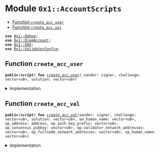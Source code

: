 
<a name="0x1_AccountScripts"></a>

# Module `0x1::AccountScripts`



-  [Function `create_acc_user`](#0x1_AccountScripts_create_acc_user)
-  [Function `create_acc_val`](#0x1_AccountScripts_create_acc_val)


<pre><code><b>use</b> <a href="Debug.md#0x1_Debug">0x1::Debug</a>;
<b>use</b> <a href="DiemAccount.md#0x1_DiemAccount">0x1::DiemAccount</a>;
<b>use</b> <a href="GAS.md#0x1_GAS">0x1::GAS</a>;
<b>use</b> <a href="ValidatorConfig.md#0x1_ValidatorConfig">0x1::ValidatorConfig</a>;
</code></pre>



<a name="0x1_AccountScripts_create_acc_user"></a>

## Function `create_acc_user`



<pre><code><b>public</b>(<b>script</b>) <b>fun</b> <a href="ol_account.md#0x1_AccountScripts_create_acc_user">create_acc_user</a>(_sender: signer, challenge: vector&lt;u8&gt;, solution: vector&lt;u8&gt;)
</code></pre>



<details>
<summary>Implementation</summary>


<pre><code><b>public</b>(<b>script</b>) <b>fun</b> <a href="ol_account.md#0x1_AccountScripts_create_acc_user">create_acc_user</a>(
    _sender: signer,
    challenge: vector&lt;u8&gt;,
    solution: vector&lt;u8&gt;,
) {
    <b>let</b> new_account_address = <a href="DiemAccount.md#0x1_DiemAccount_create_user_account_with_proof">DiemAccount::create_user_account_with_proof</a>(
        &challenge,
        &solution,
    );

    // Check the account <b>exists</b> and the balance is 0
    <b>assert</b>(<a href="DiemAccount.md#0x1_DiemAccount_balance">DiemAccount::balance</a>&lt;<a href="GAS.md#0x1_GAS">GAS</a>&gt;(new_account_address) == 0, 01);
}
</code></pre>



</details>

<a name="0x1_AccountScripts_create_acc_val"></a>

## Function `create_acc_val`



<pre><code><b>public</b>(<b>script</b>) <b>fun</b> <a href="ol_account.md#0x1_AccountScripts_create_acc_val">create_acc_val</a>(sender: signer, challenge: vector&lt;u8&gt;, solution: vector&lt;u8&gt;, ow_human_name: vector&lt;u8&gt;, op_address: address, op_auth_key_prefix: vector&lt;u8&gt;, op_consensus_pubkey: vector&lt;u8&gt;, op_validator_network_addresses: vector&lt;u8&gt;, op_fullnode_network_addresses: vector&lt;u8&gt;, op_human_name: vector&lt;u8&gt;)
</code></pre>



<details>
<summary>Implementation</summary>


<pre><code><b>public</b>(<b>script</b>) <b>fun</b> <a href="ol_account.md#0x1_AccountScripts_create_acc_val">create_acc_val</a>(
    sender: signer,
    challenge: vector&lt;u8&gt;,
    solution: vector&lt;u8&gt;,
    ow_human_name: vector&lt;u8&gt;,
    op_address: address,
    op_auth_key_prefix: vector&lt;u8&gt;,
    op_consensus_pubkey: vector&lt;u8&gt;,
    op_validator_network_addresses: vector&lt;u8&gt;,
    op_fullnode_network_addresses: vector&lt;u8&gt;,
    op_human_name: vector&lt;u8&gt;,
) {
    print(&0x1);
    <b>let</b> new_account_address = <a href="DiemAccount.md#0x1_DiemAccount_create_validator_account_with_proof">DiemAccount::create_validator_account_with_proof</a>(
        &sender,
        &challenge,
        &solution,
        ow_human_name,
        op_address,
        op_auth_key_prefix,
        op_consensus_pubkey,
        op_validator_network_addresses,
        op_fullnode_network_addresses,
        op_human_name,
    );

    print(&0x2);
    // Check the account has the Validator role
    <b>assert</b>(<a href="ValidatorConfig.md#0x1_ValidatorConfig_is_valid">ValidatorConfig::is_valid</a>(new_account_address), 03);

    print(&0x3);
    // Check the account <b>exists</b> and the balance is greater than 0
    <b>assert</b>(<a href="DiemAccount.md#0x1_DiemAccount_balance">DiemAccount::balance</a>&lt;<a href="GAS.md#0x1_GAS">GAS</a>&gt;(new_account_address) &gt; 0, 04);
}
</code></pre>



</details>


[//]: # ("File containing references which can be used from documentation")
[ACCESS_CONTROL]: https://github.com/diem/dip/blob/main/dips/dip-2.md
[ROLE]: https://github.com/diem/dip/blob/main/dips/dip-2.md#roles
[PERMISSION]: https://github.com/diem/dip/blob/main/dips/dip-2.md#permissions
